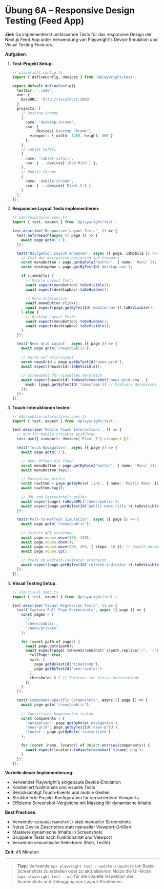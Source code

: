 # Übung 6A – Responsive Design Testing (Feed App)

**Ziel:**
Du implementierst umfassende Tests für das responsive Design der Next.js Feed App unter Verwendung von Playwright's Device Emulation und Visual Testing Features.

**Aufgaben:**

1. **Test-Projekt Setup:**
   ```typescript
   // playwright.config.ts
   import { defineConfig, devices } from '@playwright/test';

   export default defineConfig({
     testDir: './e2e',
     use: {
       baseURL: 'http://localhost:3000',
     },
     projects: [
       // Desktop Chrome
       {
         name: 'desktop-chrome',
         use: { 
           ...devices['Desktop Chrome'],
           viewport: { width: 1280, height: 800 }
         },
       },
       // Tablet Safari
       {
         name: 'tablet-safari',
         use: { ...devices['iPad Mini'] },
       },
       // Mobile Chrome
       {
         name: 'mobile-chrome',
         use: { ...devices['Pixel 5'] },
       }
     ],
   });
   ```

2. **Responsive Layout Tests implementieren:**
   ```typescript
   // e2e/responsive.spec.ts
   import { test, expect } from '@playwright/test';

   test.describe('Responsive Layout Tests', () => {
     test.beforeEach(async ({ page }) => {
       await page.goto('/');
     });

     test('Navigation Layout anpassen', async ({ page, isMobile }) => {
       // Test der Navigation basierend auf Viewport
       const menuButton = page.getByRole('button', { name: 'Menu' });
       const desktopNav = page.getByTestId('desktop-nav');
       
       if (isMobile) {
         // Mobile Layout Tests
         await expect(menuButton).toBeVisible();
         await expect(desktopNav).toBeHidden();
         
         // Menü Interaktion
         await menuButton.click();
         await expect(page.getByTestId('mobile-nav')).toBeVisible();
       } else {
         // Desktop Layout Tests
         await expect(menuButton).toBeHidden();
         await expect(desktopNav).toBeVisible();
       }
     });

     test('News Grid Layout', async ({ page }) => {
       await page.goto('/news/public');
       
       // Warte auf Grid-Layout
       const newsGrid = page.getByTestId('news-grid');
       await expect(newsGrid).toBeVisible();
       
       // Screenshot für visuellen Vergleich
       await expect(newsGrid).toHaveScreenshot('news-grid.png', {
         mask: [page.getByTestId('timestamp')] // Maskiere dynamische Elemente
       });
     });
   });
   ```

3. **Touch-Interaktionen testen:**
   ```typescript
   // e2e/mobile-interactions.spec.ts
   import { test, expect } from '@playwright/test';

   test.describe('Mobile Touch Interactions', () => {
     // Nur für mobile Projekte ausführen
     test.use({ viewport: devices['Pixel 5'].viewport });

     test('Touch Navigation', async ({ page }) => {
       await page.goto('/');

       // Menu öffnen mit Touch
       const menuButton = page.getByRole('button', { name: 'Menu' });
       await menuButton.tap();

       // Navigation prüfen
       const navItem = page.getByRole('link', { name: 'Public News' });
       await navItem.tap();
       
       // URL und Seiteninhalt prüfen
       await expect(page).toHaveURL('/news/public');
       await expect(page.getByTestId('public-news-title')).toBeVisible();
     });

     test('Pull-to-Refresh Simulation', async ({ page }) => {
       await page.goto('/news/public');
       
       // Gesture API verwenden
       await page.mouse.move(200, 200);
       await page.mouse.down();
       await page.mouse.move(200, 400, { steps: 10 }); // Smooth movement
       await page.mouse.up();
       
       // Prüfe ob Refresh-Indikator erscheint
       await expect(page.getByTestId('refresh-indicator')).toBeVisible();
     });
   });
   ```

4. **Visual Testing Setup:**
   ```typescript
   // e2e/visual.spec.ts
   import { test, expect } from '@playwright/test';

   test.describe('Visual Regression Tests', () => {
     test('Capture Full Page Screenshots', async ({ page }) => {
       const pages = [
         '/',
         '/news/public',
         '/news/private'
       ];

       for (const path of pages) {
         await page.goto(path);
         await expect(page).toHaveScreenshot(`${path.replace('/', '-')}.png`, {
           fullPage: true,
           mask: [
             page.getByTestId('timestamp'),
             page.getByTestId('user-avatar')
           ],
           threshold: 0.2 // Toleranz für kleine Unterschiede
         });
       }
     });

     test('Component-specific Screenshots', async ({ page }) => {
       await page.goto('/news/public');
       
       // Spezifische Komponenten testen
       const components = {
         'navigation': page.getByRole('navigation'),
         'news-grid': page.getByTestId('news-grid'),
         'footer': page.getByRole('contentinfo')
       };

       for (const [name, locator] of Object.entries(components)) {
         await expect(locator).toHaveScreenshot(`${name}.png`);
       }
     });
   });
   ```

**Vorteile dieser Implementierung:**
- Verwendet Playwright's eingebaute Device-Emulation
- Kombiniert funktionale und visuelle Tests
- Berücksichtigt Touch-Events und mobile Gesten
- Strukturierte Projekt-Konfiguration für verschiedene Viewports
- Effiziente Screenshot-Vergleiche mit Masking für dynamische Inhalte

**Best Practices:**
- Verwende `toHaveScreenshot()` statt manueller Screenshots
- Nutze Device Descriptors statt manueller Viewport-Größen
- Maskiere dynamische Inhalte in Screenshots
- Gruppiere Tests nach Funktionalität und Viewport
- Verwende semantische Selektoren (Role, TestId)

**Zeit:** 45 Minuten

---

> **Tipp:** Verwende `npx playwright test --update-snapshots` um Basis-Screenshots zu erstellen oder zu aktualisieren. Nutze die UI-Mode (`npx playwright test --ui`) für die visuelle Inspektion der Screenshots und Debugging von Layout-Problemen.

